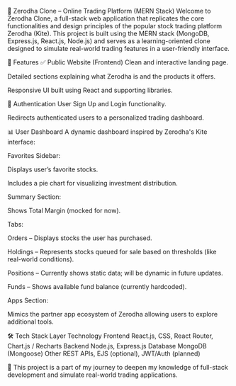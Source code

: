 🔁 Zerodha Clone – Online Trading Platform (MERN Stack)
Welcome to Zerodha Clone, a full-stack web application that replicates the core functionalities and design principles of the popular stock trading platform Zerodha (Kite). 
This project is built using the MERN stack (MongoDB, Express.js, React.js, Node.js) and serves as a learning-oriented clone designed to simulate real-world trading features in a user-friendly interface.

🧩 Features
✅ Public Website (Frontend)
Clean and interactive landing page.

Detailed sections explaining what Zerodha is and the products it offers.

Responsive UI built using React and supporting libraries.

🔐 Authentication
User Sign Up and Login functionality.

Redirects authenticated users to a personalized trading dashboard.

📊 User Dashboard
A dynamic dashboard inspired by Zerodha's Kite interface:

Favorites Sidebar:

Displays user’s favorite stocks.

Includes a pie chart for visualizing investment distribution.

Summary Section:

Shows Total Margin (mocked for now).

Tabs:

Orders – Displays stocks the user has purchased.

Holdings – Represents stocks queued for sale based on thresholds (like real-world conditions).

Positions – Currently shows static data; will be dynamic in future updates.

Funds – Shows available fund balance (currently hardcoded).

Apps Section:

Mimics the partner app ecosystem of Zerodha allowing users to explore additional tools.

🛠️ Tech Stack
Layer	Technology
Frontend	React.js, CSS, React Router, Chart.js / Recharts
Backend	Node.js, Express.js
Database	MongoDB (Mongoose)
Other	REST APIs, EJS (optional), JWT/Auth (planned)



🌱 This project is a part of my journey to deepen my knowledge of full-stack development and simulate real-world trading applications.





